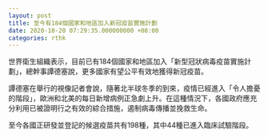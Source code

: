 ```yaml
---
layout: post
title: 至今有184個國家和地區加入新冠疫苗實施計劃
date: 2020-10-20 07:29:35.000000000 +08:00
categories: rthk
---
```


世界衛生組織表示，目前已有184個國家和地區加入「新型冠狀病毒疫苗實施計劃」，總幹事譚德塞說，更多國家有望公平有效地獲得新冠疫苗。

譚德塞在舉行的視像記者會說，隨著北半球冬季的到來，疫情已經進入「令人擔憂的階段」，歐洲和北美的每日新增病例正急劇上升。在這種情況下，各國政府應充分利用已被證明行之有效的綜合措施，遏制病毒傳播並挽救生命。

至今各國正研發並登記的候選疫苗共有198種，其中44種已進入臨床試驗階段。
